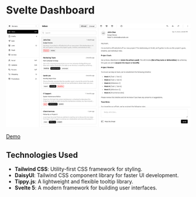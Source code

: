 # Svelte Dashboard

[![Screenshot](static/screenshot.png?raw=true "Screenshot")](https://svelte-dashboard-bice.vercel.app/)

[Demo](https://svelte-dashboard-bice.vercel.app/)



## Technologies Used

- **Tailwind CSS**: Utility-first CSS framework for styling.
- **DaisyUI**: Tailwind CSS component library for faster UI development.
- **Tippy.js**: A lightweight and flexible tooltip library.
- **Svelte 5**: A modern framework for building user interfaces.

